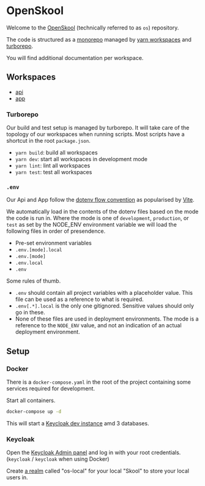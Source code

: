 # OpenSkool

Welcome to the [OpenSkool](https://openskool.be) \(technically referred to as `os`\)
repository.

The code is structured as a [monorepo](https://monorepo.tools) managed by [yarn workspaces](https://yarnpkg.com/features/workspaces)
and [turborepo](https://github.com/vercel/turborepo).

You will find additional documentation per workspace.

## Workspaces

- [api](./api/README.md)
- [app](./app/README.md)

### Turborepo

Our build and test setup is managed by turborepo. It will take care of the topology
of our workspaces when running scripts. Most scripts have a shortcut in the root
`package.json`.

- `yarn build`: build all workspaces
- `yarn dev`: start all workspaces in development mode
- `yarn lint`: lint all workspaces
- `yarn test`: test all workspaces

### `.env`

Our Api and App follow the [dotenv flow convention](https://github.com/kerimdzhanov/dotenv-flow) as popularised by [Vite](https://vitejs.dev/guide/env-and-mode.html#env-files).

We automatically load in the contents of the dotenv files based on the mode the
code is run in. Where the mode is one of `development`, `production`, or `test`
as set by the NODE_ENV environment variable we will load the following files in
order of presendence.

- Pre-set environment variables
- `.env.[mode].local`
- `.env.[mode]`
- `.env.local`
- `.env`

Some rules of thumb.

- `.env` should contain all project variables with a placeholder value. This file can be used as a reference to what is required.
- `.env[.*].local` is the only one gitignored. Sensitive values should only go in these.
- None of these files are used in deployment environments. The mode is a reference to the `NODE_ENV` value, and not an indication of an actual deployment environment.

## Setup

### Docker

There is a `docker-compose.yaml` in the root of the project containing some services required for development.

Start all containers.

```sh
docker-compose up -d
```

This will start a [Keycloak dev instance](http://localhost:8080) amd 3 databases.

### Keycloak

Open the [Keycloak Admin panel](http://localhost:8080/realms/master/console) and log in with your root credentials. (`keycloak` / `keycloak` when using Docker)

Create [a realm](https://www.keycloak.org/docs/latest/server_admin/index.html#configuring-realms) called "os-local" for your local "Skool" to store your local users in.

